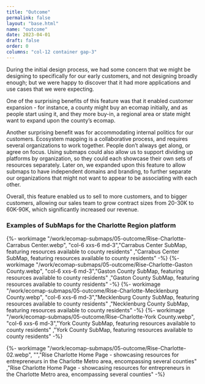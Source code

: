 ```yaml
---
title: "Outcome"
permalink: false
layout: "base.html"
name: "outcome"
date: 2023-04-01
draft: false
order: 0
columns: "col-12 container gap-3"
---
```

<div class="col col-12 sm-8 md-9">
During the initial design process, we had some concern that we might be designing to specifically for our early customers, and not designing broadly enough; but we were happy to discover that it had more applications and use cases that we were expecting. 

One of the surprising benefits of this feature was that it enabled customer expansion - for instance, a county might buy an ecomap initially, and as people start using it, and they more buy-in, a regional area or state might want to expand upon the county’s ecomap. 

Another surprising benefit was for accommodating internal politics for our customers. Ecosystem mapping is a collaborative process, and requires several organizations to work together. People don’t always get along, or agree on focus. Using submaps could also allow us to support dividing up platforms by organization, so they could each showcase their own sets of resources separately. Later on, we expanded upon this feature to allow submaps to have independent domains and branding, to further separate our organizations that might not want to appear to be associating with each other.

Overall, this feature enabled us to sell to more customers, and to bigger customers, allowing our sales team to grow contract sizes from 20-30K to 60K-90K, which significantly increased our revenue.

<div class="container gap-2 pt-2 pb-1">
<h3 class="col-12">Examples of SubMaps for the Charlotte Region platform</h3>

{%- workimage "/work/ecomap-submaps/05-outcome/Rise-Charlotte-Carrabus Center.webp",  "col-6 xxs-6  md-3","Carrabus Center SubMap, featuring resources available to county residents"  ,"Carrabus Center SubMap, featuring resources available to county residents" -%}
{%- workimage "/work/ecomap-submaps/05-outcome/Rise-Charlotte-Gaston County.webp",  "col-6 xxs-6 md-3","Gaston County SubMap, featuring resources available to county residents"  ,"Gaston County SubMap, featuring resources available to county residents" -%}
{%- workimage "/work/ecomap-submaps/05-outcome/Rise-Charlotte-Mecklenburg County.webp",  "col-6 xxs-6 md-3","Mecklenburg County SubMap, featuring resources available to county residents"  ,"Necklenburg County SubMap, featuring resources available to county residents" -%}
{%- workimage "/work/ecomap-submaps/05-outcome/Rise-Charlotte-York County.webp",  "col-6 xxs-6 md-3","York County SubMap, featuring resources available to county residents"  ,"York County SubMap, featuring resources available to county residents" -%}
</div>
</div>
<div class="col col-12 sm-4 md-3">
{%- workimage "/work/ecomap-submaps/05-outcome/Rise-Charlotte-02.webp",  "","Rise Charlotte Home Page - showcasing resources for entrepreneurs in the Charlotte Metro area, encompassing several counties"  ,"Rise Charlotte Home Page - showcasing resources for entrepreneurs in the Charlotte Metro area, encompassing several counties" -%}
</div>